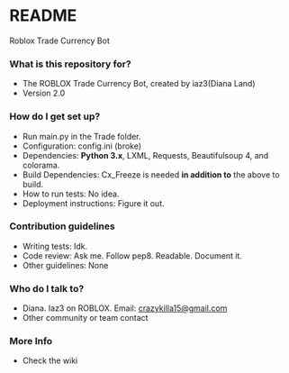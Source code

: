 # README #

Roblox Trade Currency Bot

### What is this repository for? ###

* The ROBLOX Trade Currency Bot, created by iaz3(Diana Land)
* Version 2.0

### How do I get set up? ###

* Run main.py in the Trade folder.
* Configuration: config.ini (broke)
* Dependencies: **Python 3.x**, LXML, Requests, Beautifulsoup 4, and colorama.
* Build Dependencies: Cx_Freeze is needed **in addition to** the above to build.
* How to run tests: No idea.
* Deployment instructions: Figure it out.

### Contribution guidelines ###

* Writing tests: Idk.
* Code review: Ask me. Follow pep8. Readable. Document it.
* Other guidelines: None

### Who do I talk to? ###

* Diana. Iaz3 on ROBLOX. Email: crazykilla15@gmail.com
* Other community or team contact

### More Info ###

* Check the wiki